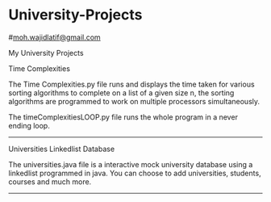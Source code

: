 # University-Projects
#moh.wajidlatif@gmail.com

My University Projects

Time Complexities

The Time Complexities.py file runs and displays the time taken for various sorting algorithms to complete on a list of a given size n, the sorting algorithms are programmed to work on multiple processors simultaneously. 

The timeComplexitiesLOOP.py file runs the whole program in a never ending loop.
_________________________________________

Universities Linkedlist Database 

The universities.java file is a interactive mock university database using a linkedlist programmed in java. You can choose to add universities, students, courses and much more. 
________________________________________________
